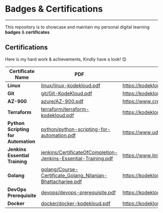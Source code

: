 # Badges & Certifications
---
This repository is to showcase and maintain my personal digital learning **badges** &amp; **certificates**

## Certifications

Here is my hard work & achievements, Kindly have a look! 😊

| Certificate Name | PDF | URL |
| ------ | ------ | ------ |
| **Linux** | [linux/linux-kodekloud.pdf](https://github.com/nilanjanb3/badges-and-certifications/blob/master/linux/linux-kodekloud.pdf) | https://kodekloud.com/certificate-verification/2D03FCDE17EC-2D03F6D87EAE-2D03F14DBD1E/ |
| **Git** | [git/Git-KodeKloud.pdf](https://github.com/nilanjanb3/badges-and-certifications/blob/master/git/Git-KodeKloud.pdf) | https://kodekloud.com/certificate-verification/2D03FCDE17EC-2D03F6D8315C-2D03F14DBD1E/ |
| **AZ-900** | [azure/AZ-900.pdf](https://github.com/nilanjanb3/badges-and-certifications/blob/master/azure/AZ-900.pdf) | https://www.credly.com/badges/0baa1f80-7540-44a0-9234-947f0182e569/ |
| **Terraform** | [terraform/terraform-kodekloud.pdf](https://github.com/nilanjanb3/badges-and-certifications/blob/master/terraform/terraform-kodekloud.pdf) | https://kodekloud.com/certificate-verification/2D03FCDE17EC-2D065154CCD8-2D03F14DBD1E/ |
| **Python Scripting for Automation** | [python/python-scripting-for-automation.pdf](https://github.com/nilanjanb3/badges-and-certifications/blob/master/python/python-scripting-for-automation.pdf) | https://www.udemy.com/certificate/UC-7b44ea1d-0f30-45bb-a994-45f817d9080f/ |
| **Jenkins Essential Training** | [jenkins/CertificateOfCompletion-Jenkins-Essential-Training.pdf](https://github.com/nilanjanb3/badges-and-certifications/blob/master/jenkins/CertificateOfCompletion-Jenkins-Essential-Training.pdf) | https://www.linkedin.com/learning/certificates/a9566dddb3ce4f0baaa3388c5d0ce559599caf65a9ae97f5b2e3db789d8f0702 |
| **Golang** | [golang/Course-Certificate_Golang_Nilanjan-Bhattacharjee.pdf](https://github.com/nilanjanb3/badges-and-certifications/blob/master/golang/Course-Certificate_Golang_Nilanjan-Bhattacharjee.pdf) | https://kodekloud.com/certificate-verification/2D03FCDE17EC-2D0D53122CF3-2D03F14DBD1E/ |
| **DevOps Prerequisite** | [devops/devops-prerequisite.pdf](https://github.com/nilanjanb3/badges-and-certifications/blob/master/devops/devops-prerequisite.pdf) | https://kodekloud.com/certificate-verification/2D03FCDE17EC-2D03F6D8A5C4-2D03F14DBD1E/ |
| **Docker** | [docker/docker-kodekloud.pdf](https://github.com/nilanjanb3/badges-and-certifications/blob/master/docker/docker-kodekloud.pdf) | https://kodekloud.com/certificate-verification/2D03FCDE17EC-2D03F6E74CEA-2D03F14DBD1E/ |



